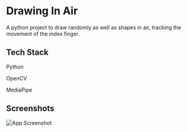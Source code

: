 
# Drawing In Air

A python project to draw randomly as well as shapes in air, tracking the movement of the index finger.
## Tech Stack

Python 

OpenCV

MediaPipe

## Screenshots

![App Screenshot](https://via.placeholder.com/468x300?text=App+Screenshot+Here)

